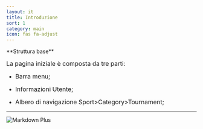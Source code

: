 ```yaml
---
layout: it
title: Introduzione
sort: 1
category: main
icon: fas fa-adjust
---
```

<p class="message">
    
</p>
**Struttura base**

<font size="3">La pagina iniziale è composta da tre parti:</font>

- <font size="3">Barra menu;</font>

- <font size="3">Informazioni Utente;</font>

- <font size="3">Albero di navigazione Sport>Category>Tournament;</font>
---
![Markdown Plus]({{site.baseurl}}/public/images/selection/home-too-tre.png)











